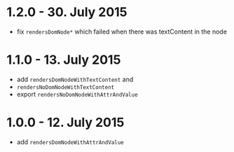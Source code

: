 # 1.2.0 - 30. July 2015

* fix `rendersDomNode*` which failed when there was textContent in the node

# 1.1.0 - 13. July 2015

* add `rendersDomNodeWithTextContent` and
* `rendersNoDomNodeWithTextContent`
* export `rendersNoDomNodeWithAttrAndValue`

# 1.0.0 - 12. July 2015

* add `rendersDomNodeWithAttrAndValue`